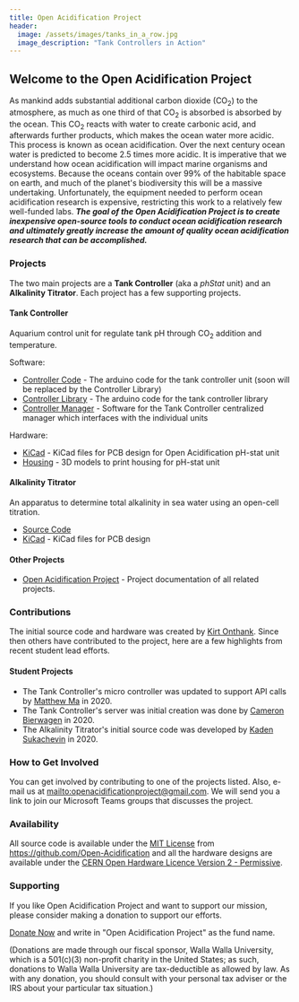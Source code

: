 ```yaml
---
title: Open Acidification Project
header:
  image: /assets/images/tanks_in_a_row.jpg
  image_description: "Tank Controllers in Action"
---
```


## Welcome to the Open Acidification Project

As mankind adds substantial additional carbon dioxide (CO<sub>2</sub>) to the atmosphere, as much as one third of that CO<sub>2</sub> is absorbed is absorbed by the ocean.
This CO<sub>2</sub> reacts with water to create carbonic acid, and afterwards further products, which makes the ocean water more acidic.
This process is known as ocean acidification.
Over the next century ocean water is predicted to become 2.5 times more acidic.
It is imperative that we understand how ocean acidification will impact marine organisms and ecosystems.
Because the oceans contain over 99% of the habitable space on earth, and much of the planet's biodiversity this will be a massive undertaking.
Unfortunately, the equipment needed to perform ocean acidification research is expensive, restricting this work to a relatively few well-funded labs.
***The goal of the Open Acidification Project is to create inexpensive open-source tools to conduct ocean acidification research and ultimately greatly increase the amount of quality ocean acidification research that can be accomplished.***

### Projects

The two main projects are a **Tank Controller** (aka a _phStat_ unit) and an **Alkalinity Titrator**.
Each project has a few supporting projects.

#### Tank Controller

Aquarium control unit for regulate tank pH through CO<sub>2</sub> addition and temperature.

Software:

* [Controller Code](https://github.com/Open-Acidification/TankController) - The arduino code for the tank controller unit (soon will be replaced by the Controller Library)
* [Controller Library](https://github.com/Open-Acidification/TankControllerLib) - The arduino code for the tank controller library
* [Controller Manager](https://github.com/Open-Acidification/TankControllerManager) - Software for the Tank Controller centralized manager which interfaces with the individual units

Hardware:

* [KiCad](https://github.com/Open-Acidification/TankController-KiCad) - KiCad files for PCB design for Open Acidification pH-stat unit
* [Housing](https://github.com/Open-Acidification/TankController-Housing) - 3D models to print housing for pH-stat unit

#### Alkalinity Titrator

An apparatus to determine total alkalinity in sea water using an open-cell titration.

* [Source Code](https://github.com/Open-Acidification/AlkalinityTitrator)
* [KiCad](https://github.com/Open-Acidification/AlkalinityTitrator-KiCad) - KiCad files for PCB design

#### Other Projects

* [Open Acidification Project](https://github.com/Open-Acidification/Open-Acidification.github.io) - Project documentation of all related projects.

### Contributions

The initial source code and hardware was created by [Kirt Onthank](https://github.com/KirtOnthank).
Since then others have contributed to the project, here are a few highlights from recent student lead efforts.

#### Student Projects

* The Tank Controller's micro controller was updated to support API calls by [Matthew Ma](https://github.com/PlasmaIntec) in 2020.
* The Tank Controller's server was initial creation was done by [Cameron Bierwagen](https://github.com/3dCameron) in 2020.
* The Alkalinity Titrator's initial source code was developed by [Kaden Sukachevin](https://github.com/kadensu) in 2020.

### How to Get Involved

You can get involved by contributing to one of the projects listed.
Also, e-mail us at <mailto:openacidificationproject@gmail.com>.
We will send you a link to join our Microsoft Teams groups that discusses the project.

### Availability

All source code is available under the [MIT License](https://opensource.org/licenses/MIT) from <https://github.com/Open-Acidification> and all the hardware designs are available under the [CERN Open Hardware Licence Version 2 - Permissive](https://opensource.org/CERN-OHL-P).

### Supporting

If you like Open Acidification Project and want to support our mission, please consider making a donation to support our efforts.

[Donate Now](https://www.wallawalla.edu/about-wwu/general-information/advancement/giving-method/) and write in "Open Acidification Project" as the fund name.

(Donations are made through our fiscal sponsor, Walla Walla University, which is a 501(c)(3) non-profit charity in the United States; as such, donations to Walla Walla University are tax-deductible as allowed by law. As with any donation, you should consult with your personal tax adviser or the IRS about your particular tax situation.)
